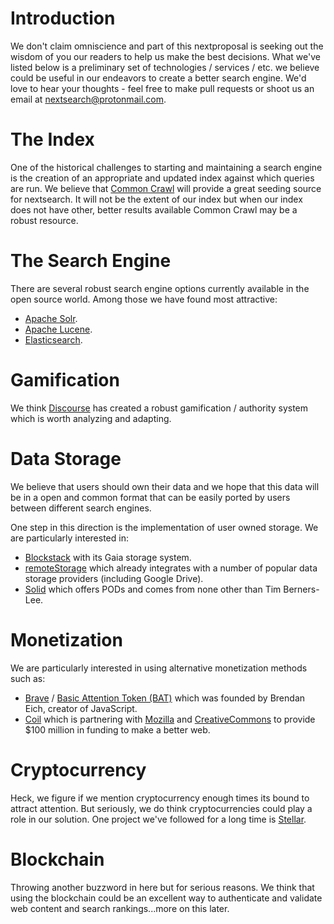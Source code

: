 # Introduction
We don't claim omniscience and part of this nextproposal is seeking out the wisdom of you our readers to help us make the best decisions. What we've listed below is a preliminary set of technologies / services / etc. we believe could be useful in our endeavors to create a better search engine. We'd love to hear your thoughts - feel free to make pull requests or shoot us an email at nextsearch@protonmail.com.

# The Index
One of the historical challenges to starting and maintaining a search engine is the creation of an appropriate and updated index against which queries are run. We believe that [Common Crawl](https://commoncrawl.org/) will provide a great seeding source for nextsearch. It will not be the extent of our index but when our index does not have other, better results available Common Crawl may be a robust resource.

# The Search Engine
There are several robust search engine options currently available in the open source world. Among those we have found most attractive:
- [Apache Solr](http://lucene.apache.org/solr/).
- [Apache Lucene](https://lucene.apache.org/).
- [Elasticsearch](https://www.elastic.co/).

# Gamification
We think [Discourse](https://www.discourse.org/) has created a robust gamification / authority system which is worth analyzing and adapting.

# Data Storage
We believe that users should own their data and we hope that this data will be in a open and common format that can be easily ported by users between different search engines.

One step in this direction is the implementation of user owned storage. We are particularly interested in:

- [Blockstack](https://blockstack.org/) with its Gaia storage system.
- [remoteStorage](https://remotestorage.io/) which already integrates with a number of popular data storage providers (including Google Drive).
- [Solid](https://solid.inrupt.com/) which offers PODs and comes from none other than Tim Berners-Lee.

# Monetization
We are particularly interested in using alternative monetization methods such as:

- [Brave](https://brave.com/) / [Basic Attention Token (BAT)](https://basicattentiontoken.org/) which was founded by Brendan Eich, creator of JavaScript.
- [Coil](https://coil.com/) which is partnering with [Mozilla](https://mozilla.com) and [CreativeCommons](https://creativecommons.org) to provide $100 million in funding to make a better web.

# Cryptocurrency
Heck, we figure if we mention cryptocurrency enough times its bound to attract attention. But seriously, we do think cryptocurrencies could play a role in our solution. One project we've followed for a long time is [Stellar](https://www.stellar.org/).

# Blockchain
Throwing another buzzword in here but for serious reasons. We think that using the blockchain could be an excellent way to authenticate and validate web content and search rankings...more on this later.
